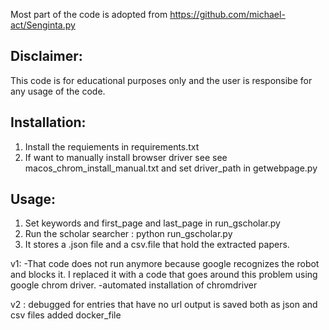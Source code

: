 
Most part of the code is adopted from https://github.com/michael-act/Senginta.py



## Disclaimer: 
This code is for educational purposes only and the user is responsibe for any usage of the code.

## Installation:
1. Install the requiements in requirements.txt
2. If want to manually install browser driver see see macos_chrom_install_manual.txt and set driver_path in getwebpage.py


## Usage:
1. Set keywords and first_page and last_page  in run_gscholar.py
1. Run the scholar searcher : python run_gscholar.py
3. It stores a .json file and a csv.file that hold the extracted papers.
 


v1:
-That code does not run anymore because google recognizes the robot and blocks it. 
I replaced it with a code that goes around this problem using google chrom driver.
-automated installation of chromdriver


v2 : 
debugged for entries that have no url
output is saved both as json and csv files
added docker_file 

